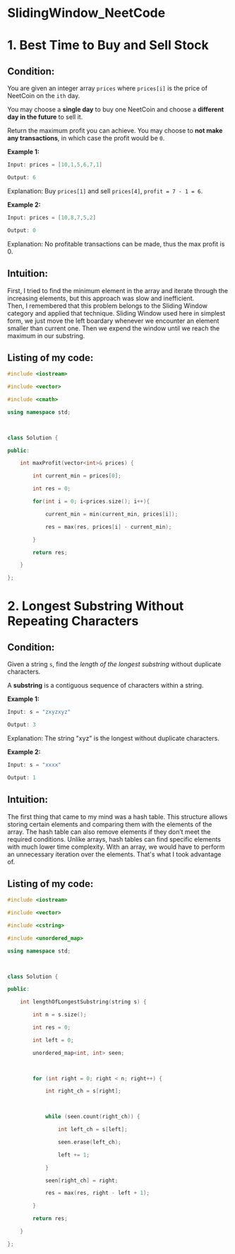 # SlidingWindow_NeetCode

# 1. Best Time to Buy and Sell Stock
## Condition:

You are given an integer array `prices` where `prices[i]` is the price of NeetCoin on the `ith` day.

You may choose a **single day** to buy one NeetCoin and choose a **different day in the future** to sell it.

Return the maximum profit you can achieve. You may choose to **not make any transactions**, in which case the profit would be `0`.

**Example 1:**

```java
Input: prices = [10,1,5,6,7,1]

Output: 6
```

Explanation: Buy `prices[1]` and sell `prices[4]`, `profit = 7 - 1 = 6`.

**Example 2:**

```java
Input: prices = [10,8,7,5,2]

Output: 0
```

Explanation: No profitable transactions can be made, thus the max profit is 0.

## Intuition:
First, I tried to find the minimum element in the array and iterate through the increasing elements, but this approach was slow and inefficient.  
Then, I remembered that this problem belongs to the Sliding Window category and applied that technique.
Sliding Window used here in simplest form, we just move the left boardary whenever we encounter an element smaller than current one. Then we expend the window until we reach the maximum in our substring.
## Listing of my code:

```c++
#include <iostream>

#include <vector>

#include <cmath>

using namespace std;

  

class Solution {

public:

    int maxProfit(vector<int>& prices) {

        int current_min = prices[0];

        int res = 0;

        for(int i = 0; i<prices.size(); i++){

            current_min = min(current_min, prices[i]);

            res = max(res, prices[i] - current_min);

        }

        return res;

    }

};
```

# 2. Longest Substring Without Repeating Characters

## Condition:

Given a string `s`, find the _length of the longest substring_ without duplicate characters.

A **substring** is a contiguous sequence of characters within a string.

**Example 1:**

```java
Input: s = "zxyzxyz"

Output: 3
```

Explanation: The string "xyz" is the longest without duplicate characters.

**Example 2:**

```java
Input: s = "xxxx"

Output: 1
```

## Intuition:

The first thing that came to my mind was a hash table. This structure allows storing certain elements and comparing them with the elements of the array. The hash table can also remove elements if they don’t meet the required conditions. Unlike arrays, hash tables can find specific elements with much lower time complexity. With an array, we would have to perform an unnecessary iteration over the elements. That's what I took advantage of.

## Listing of my code:

```c++
#include <iostream>

#include <vector>

#include <cstring>

#include <unordered_map>

using namespace std;

  

class Solution {

public:

    int lengthOfLongestSubstring(string s) {

        int n = s.size();

        int res = 0;

        int left = 0;

        unordered_map<int, int> seen;

  

        for (int right = 0; right < n; right++) {

            int right_ch = s[right];

  

            while (seen.count(right_ch)) {

                int left_ch = s[left];

                seen.erase(left_ch);

                left += 1;

            }

            seen[right_ch] = right;

            res = max(res, right - left + 1);

        }

        return res;

    }

};
```

